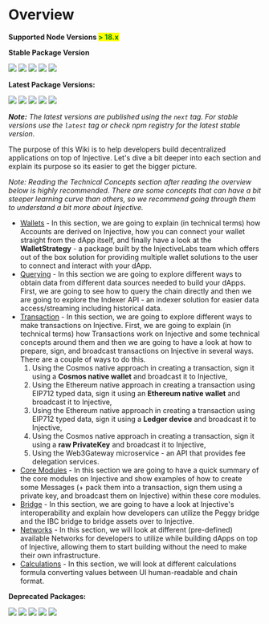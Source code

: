 # Overview

**Supported Node Versions&#x20;**<mark style="color:green;">**> 18.x**</mark>

**Stable Package Version**

![](https://img.shields.io/npm/v/%40injectivelabs/sdk-ts/latest?label=%40injectivelabs%2Fsdk-ts) ![](https://img.shields.io/npm/v/%40injectivelabs/wallet-ts/latest?label=%40injectivelabs%2Fwallet-ts) ![](https://img.shields.io/npm/v/%40injectivelabs/networks/latest?label=%40injectivelabs%2Fnetworks) ![](https://img.shields.io/npm/v/%40injectivelabs/ts-types/latest?label=%40injectivelabs%2Fts-types) ![](https://img.shields.io/npm/v/%40injectivelabs/utils/latest?label=%40injectivelabs%2Futils)

**Latest Package Versions:**

![](https://img.shields.io/npm/v/%40injectivelabs/sdk-ts/next?label=%40injectivelabs%2Fsdk-ts) ![](https://img.shields.io/npm/v/%40injectivelabs/wallet-ts/next?label=%40injectivelabs%2Fwallet-ts) ![](https://img.shields.io/npm/v/%40injectivelabs/networks/next?label=%40injectivelabs%2Fnetworks) ![](https://img.shields.io/npm/v/%40injectivelabs/ts-types/next?label=%40injectivelabs%2Fts-types) ![](https://img.shields.io/npm/v/%40injectivelabs/utils/next?label=%40injectivelabs%2Futils)

_**Note:** The latest versions are published using the `next` tag. For stable versions use the `latest` tag or check npm registry for the latest stable version._

The purpose of this Wiki is to help developers build decentralized applications on top of Injective. Let's dive a bit deeper into each section and explain its purpose so its easier to get the bigger picture.

_Note: Reading the Technical Concepts section after reading the overview below is highly recommended. There are some concepts that can have a bit steeper learning curve than others, so we recommend going through them to understand a bit more about Injective._

* [Wallets](wallets/wallet.md) - In this section, we are going to explain (in technical terms) how Accounts are derived on Injective, how you can connect your wallet straight from the dApp itself, and finally have a look at the **WalletStrategy** - a package built by the InjectiveLabs team which offers out of the box solution for providing multiple wallet solutions to the user to connect and interact with your dApp.
* [Querying](querying/querying.md) - In this section we are going to explore different ways to obtain data from different data sources needed to build your dApps. First, we are going to see how to query the chain directly and then we are going to explore the Indexer API - an indexer solution for easier data access/streaming including historical data.
* [Transaction](transactions/transactions.md) - In this section, we are going to explore different ways to make transactions on Injective. First, we are going to explain (in technical terms) how Transactions work on Injective and some technical concepts around them and then we are going to have a look at how to prepare, sign, and broadcast transactions on Injective in several ways. There are a couple of ways to do this.
  1. Using the Cosmos native approach in creating a transaction, sign it using a **Cosmos native wallet** and broadcast it to Injective,
  2. Using the Ethereum native approach in creating a transaction using EIP712 typed data, sign it using an **Ethereum native wallet** and broadcast it to Injective,
  3. Using the Ethereum native approach in creating a transaction using EIP712 typed data, sign it using a **Ledger device** and broadcast it to Injective,
  4. Using the Cosmos native approach in creating a transaction, sign it using a **raw PrivateKey** and broadcast it to Injective,
  5. Using the Web3Gateway microservice - an API that provides fee delegation services.
* [Core Modules](core-modules-and-examples/core-modules.md) - In this section we are going to have a quick summary of the core modules on Injective and show examples of how to create some Messages (+ pack them into a transaction, sign them using a private key, and broadcast them on Injective) within these core modules.
* [Bridge](bridges/bridge.md) - In this section, we are going to have a look at Injective's interoperability and explain how developers can utilize the Peggy bridge and the IBC bridge to bridge assets over to Injective.
* [Networks](getting-started/application-concepts/networks.md) - In this section, we will look at different (pre-defined) available Networks for developers to utilize while building dApps on top of Injective, allowing them to start building without the need to make their own infrastructure.
* [Calculations](getting-started/application-concepts/calculations/) - In this section, we will look at different calculations formula converting values between UI human-readable and chain format.

**Deprecated Packages:**

![](https://img.shields.io/npm/v/%40injectivelabs/bridge-ts/latest?label=%40injectivelabs%2Fbridge-ts) ![](https://img.shields.io/npm/v/%40injectivelabs/contracts/latest?label=%40injectivelabs%2Fcontracts) ![](https://img.shields.io/npm/v/%40injectivelabs/sdk-ui-ts/latest?label=%40injectivelabs%2Fsdk-ui-ts) ![](https://img.shields.io/npm/v/%40injectivelabs/token-utils/latest?label=%40injectivelabs%2Ftoken-utils) ![](https://img.shields.io/npm/v/%40injectivelabs%2Ftoken-metadata/latest?label=%40injectivelabs%2Ftoken-metadata)
